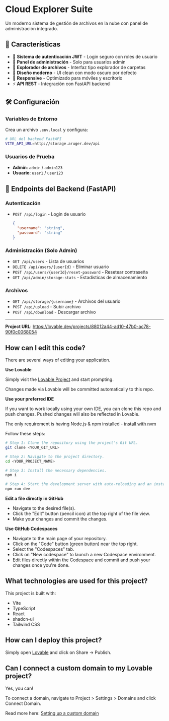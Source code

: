 # Cloud Explorer Suite

Un moderno sistema de gestión de archivos en la nube con panel de administración integrado.

## 🚀 Características

- 🔐 **Sistema de autenticación JWT** - Login seguro con roles de usuario
- 👑 **Panel de administración** - Solo para usuarios admin
- 📁 **Explorador de archivos** - Interfaz tipo explorador de carpetas
- 🎨 **Diseño moderno** - UI clean con modo oscuro por defecto
- 📱 **Responsive** - Optimizado para móviles y escritorio
- ⚡ **API REST** - Integración con FastAPI backend

## 🛠️ Configuración

### Variables de Entorno

Crea un archivo `.env.local` y configura:

```bash
# URL del backend FastAPI
VITE_API_URL=http://storage.aruger.dev/api
```

### Usuarios de Prueba

- **Admin**: `admin` / `admin123`
- **Usuario**: `user1` / `user123`

## 📡 Endpoints del Backend (FastAPI)

### Autenticación
- `POST /api/login` - Login de usuario
  ```json
  {
    "username": "string",
    "password": "string"
  }
  ```

### Administración (Solo Admin)
- `GET /api/users` - Lista de usuarios
- `DELETE /api/users/{userId}` - Eliminar usuario
- `POST /api/users/{userId}/reset-password` - Resetear contraseña
- `GET /api/admin/storage-stats` - Estadísticas de almacenamiento

### Archivos
- `GET /api/storage/{username}` - Archivos del usuario
- `POST /api/upload` - Subir archivo
- `POST /api/download` - Descargar archivo

---

**Project URL**: https://lovable.dev/projects/88012a44-ad10-47b0-ac78-90f0c0068054

## How can I edit this code?

There are several ways of editing your application.

**Use Lovable**

Simply visit the [Lovable Project](https://lovable.dev/projects/88012a44-ad10-47b0-ac78-90f0c0068054) and start prompting.

Changes made via Lovable will be committed automatically to this repo.

**Use your preferred IDE**

If you want to work locally using your own IDE, you can clone this repo and push changes. Pushed changes will also be reflected in Lovable.

The only requirement is having Node.js & npm installed - [install with nvm](https://github.com/nvm-sh/nvm#installing-and-updating)

Follow these steps:

```sh
# Step 1: Clone the repository using the project's Git URL.
git clone <YOUR_GIT_URL>

# Step 2: Navigate to the project directory.
cd <YOUR_PROJECT_NAME>

# Step 3: Install the necessary dependencies.
npm i

# Step 4: Start the development server with auto-reloading and an instant preview.
npm run dev
```

**Edit a file directly in GitHub**

- Navigate to the desired file(s).
- Click the "Edit" button (pencil icon) at the top right of the file view.
- Make your changes and commit the changes.

**Use GitHub Codespaces**

- Navigate to the main page of your repository.
- Click on the "Code" button (green button) near the top right.
- Select the "Codespaces" tab.
- Click on "New codespace" to launch a new Codespace environment.
- Edit files directly within the Codespace and commit and push your changes once you're done.

## What technologies are used for this project?

This project is built with:

- Vite
- TypeScript
- React
- shadcn-ui
- Tailwind CSS

## How can I deploy this project?

Simply open [Lovable](https://lovable.dev/projects/88012a44-ad10-47b0-ac78-90f0c0068054) and click on Share -> Publish.

## Can I connect a custom domain to my Lovable project?

Yes, you can!

To connect a domain, navigate to Project > Settings > Domains and click Connect Domain.

Read more here: [Setting up a custom domain](https://docs.lovable.dev/features/custom-domain#custom-domain)
